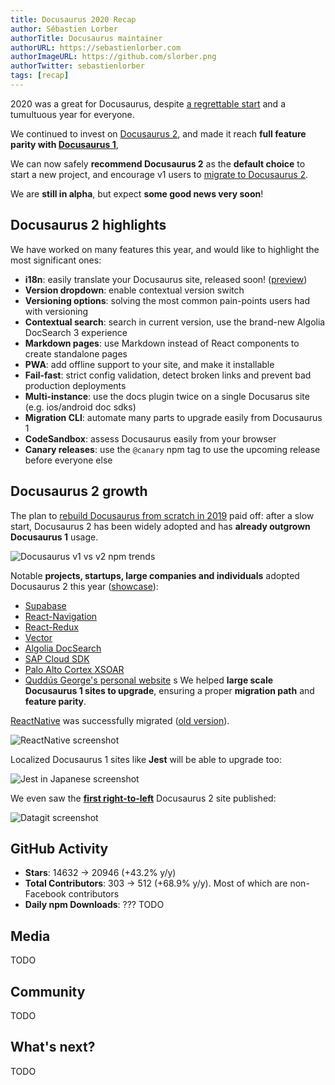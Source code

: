 ```yaml
---
title: Docusaurus 2020 Recap
author: Sébastien Lorber
authorTitle: Docusaurus maintainer
authorURL: https://sebastienlorber.com
authorImageURL: https://github.com/slorber.png
authorTwitter: sebastienlorber
tags: [recap]
---
```


2020 was a great for Docusaurus, despite [a regrettable start](https://docusaurus.io/blog/2020/01/07/tribute-to-endi) and a tumultuous year for everyone.

We continued to invest on [Docusaurus 2](https://v2.docusaurus.io/), and made it reach **full feature parity with [Docusaurus 1](https://docusaurus.io/)**,

We can now safely **recommend Docusaurus 2** as the **default choice** to start a new project, and encourage v1 users to [migrate to Docusaurus 2](https://v2.docusaurus.io/docs/migration).

We are **still in alpha**, but expect **some good news very soon**!

<!--truncate-->

## Docusaurus 2 highlights

We have worked on many features this year, and would like to highlight the most significant ones:

- **i18n**: easily translate your Docusaurus site, released soon! ([preview](https://github.com/facebook/docusaurus/pull/3325))
- **Version dropdown**: enable contextual version switch
- **Versioning options**: solving the most common pain-points users had with versioning
- **Contextual search**: search in current version, use the brand-new Algolia DocSearch 3 experience
- **Markdown pages**: use Markdown instead of React components to create standalone pages
- **PWA**: add offline support to your site, and make it installable
- **Fail-fast**: strict config validation, detect broken links and prevent bad production deployments
- **Multi-instance**: use the docs plugin twice on a single Docusarus site (e.g. ios/android doc sdks)
- **Migration CLI**: automate many parts to upgrade easily from Docusaurus 1
- **CodeSandbox**: assess Docusaurus easily from your browser
- **Canary releases**: use the `@canary` npm tag to use the upcoming release before everyone else

## Docusaurus 2 growth

The plan to [rebuild Docusaurus from scratch in 2019](https://docusaurus.io/blog/2019/12/30/docusaurus-2019-recap) paid off: after a slow start, Docusaurus 2 has been widely adopted and has **already outgrown Docusaurus 1** usage.

![Docusaurus v1 vs v2 npm trends](/img/blog/2020-recap/docusaurus-npm-trends.png)

Notable **projects, startups, large companies and individuals** adopted Docusaurus 2 this year ([showcase](https://v2.docusaurus.io/showcase)):

- [Supabase](https://supabase.io)
- [React-Navigation](https://reactnavigation.org)
- [React-Redux](https://react-redux.js.org/)
- [Vector](https://vector.dev)
- [Algolia DocSearch](https://docsearch.algolia.com)
- [SAP Cloud SDK](https://sap.github.io/cloud-sdk)
- [Palo Alto Cortex XSOAR](https://xsoar.pan.dev)
- [Quddús George's personal website](https://portfoliosaurus.now.sh) s We helped **large scale Docusaurus 1 sites to upgrade**, ensuring a proper **migration path** and **feature parity**.

[ReactNative](https://reactnative.dev/) was successfully migrated ([old version](http://archive.reactnative.dev/)).

![ReactNative screenshot](/img/blog/2020-recap/react-native-screenshot.png)

Localized Docusaurus 1 sites like **Jest** will be able to upgrade too:

![Jest in Japanese screenshot](/img/blog/2020-recap/jest-screenshot.png)

We even saw the **[first right-to-left](https://datagit.ir/)** Docusaurus 2 site published:

![Datagit screenshot](/img/blog/2020-recap/datagit-rtl-screenshot.png)

## GitHub Activity

- **Stars**: 14632 -> 20946 (+43.2% y/y)
- **Total Contributors**: 303 -> 512 (+68.9% y/y). Most of which are non-Facebook contributors
- **Daily npm Downloads**: ??? TODO

## Media

TODO

## Community

TODO

## What's next?

TODO
